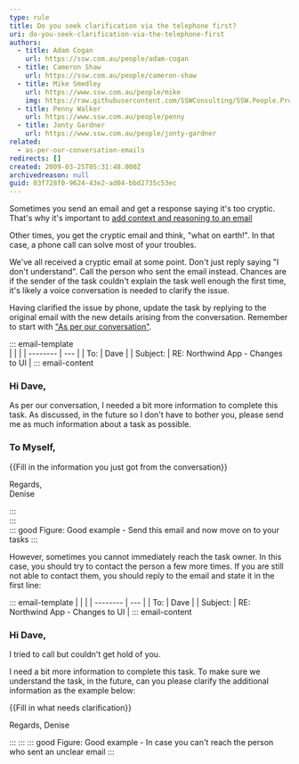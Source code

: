 ```yaml
---
type: rule
title: Do you seek clarification via the telephone first?
uri: do-you-seek-clarification-via-the-telephone-first
authors:
  - title: Adam Cogan
    url: https://ssw.com.au/people/adam-cogan
  - title: Cameron Shaw
    url: https://ssw.com.au/people/cameron-shaw
  - title: Mike Smedley
    url: https://www.ssw.com.au/people/mike
    img: https://raw.githubusercontent.com/SSWConsulting/SSW.People.Profiles/main/Michael-Smedley/Images/Michael-Smedley-Profile.jpg
  - title: Penny Walker
    url: https://www.ssw.com.au/people/penny
  - title: Jonty Gardner
    url: https://www.ssw.com.au/people/jonty-gardner
related:
  - as-per-our-conversation-emails
redirects: []
created: 2009-03-25T05:31:48.000Z
archivedreason: null
guid: 03f728f0-9624-43e2-ad04-bbd2735c53ec
---
```

Sometimes you send an email and get a response saying it's too cryptic. That's why it's important to [add context and reasoning to an email](/do-you-add-context-reasoning-to-your-emails) 

Other times, you get the cryptic email and think, "what on earth!". In that case, a phone call can solve most of your troubles.

We've all received a cryptic email at some point. Don't just reply saying "I don't understand". Call the person who sent the email instead. Chances are if the sender of the task couldn't explain the task well enough the first time, it's likely a voice conversation is needed to clarify the issue.   

<!--endintro-->

Having clarified the issue by phone, update the task by replying to the original email with the new details arising from the conversation. Remember to start with ["As per our conversation"](/as-per-our-conversation-emails).


::: email-template  
|          |     |
| -------- | --- |
| To:      | Dave |
| Subject: | RE: Northwind App - Changes to UI |
::: email-content  

### Hi Dave,

As per our conversation, I needed a bit more information to complete this task. As discussed, in the future so I don't have to bother you, please send me as much information about a task as possible.  

### To Myself,  

{{Fill in the information you just got from the conversation}}
  
Regards,  
Denise  

:::  
:::  
::: good
Figure: Good example - Send this email and now move on to your tasks
:::

However, sometimes you cannot immediately reach the task owner. In this case, you should try to contact the person a few more times. If you are still not able to contact them, you should reply to the email and state it in the first line: 

::: email-template
|          |     |
| -------- | --- |
| To:      | Dave |
| Subject: | RE: Northwind App - Changes to UI |
::: email-content  

### Hi Dave,

I tried to call but couldn't get hold of you.

I need a bit more information to complete this task. To make sure we understand the task, in the future, can you please clarify the additional information as the example below:

{{Fill in what needs clarification}}

Regards,
Denise  

:::
:::
::: good
Figure: Good example - In case you can't reach the person who sent an unclear email
:::
